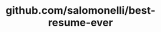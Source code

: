 ---
layout: post
title: github.com/salomonelli/best-resume-ever
categories: link
tags: [انگلیسی, برنامه‌نویسی]
---